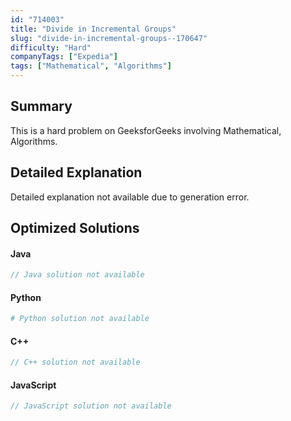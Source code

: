 ```yaml
---
id: "714003"
title: "Divide in Incremental Groups"
slug: "divide-in-incremental-groups--170647"
difficulty: "Hard"
companyTags: ["Expedia"]
tags: ["Mathematical", "Algorithms"]
---
```


## Summary

This is a hard problem on GeeksforGeeks involving Mathematical, Algorithms.

## Detailed Explanation

Detailed explanation not available due to generation error.

## Optimized Solutions

#### Java
```java
// Java solution not available
```

#### Python
```python
# Python solution not available
```

#### C++
```cpp
// C++ solution not available
```

#### JavaScript
```javascript
// JavaScript solution not available
```